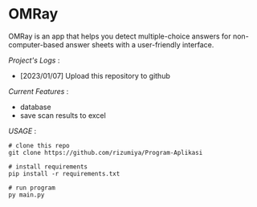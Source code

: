 OMRay
======

OMRay is an app that helps you detect multiple-choice answers for non-computer-based answer sheets with a user-friendly interface.

_Project's Logs_ :

- [2023/01/07] Upload this repository to github


_Current Features_ :

- database
- save scan results to excel


_USAGE_ :
~~~
# clone this repo
git clone https://github.com/rizumiya/Program-Aplikasi

# install requirements
pip install -r requirements.txt

# run program
py main.py
~~~
